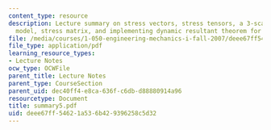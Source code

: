 ```yaml
---
content_type: resource
description: Lecture summary on stress vectors, stress tensors, a 3-scale continuum
  model, stress matrix, and implementing dynamic resultant theorem for REV.
file: /media/courses/1-050-engineering-mechanics-i-fall-2007/deee67ff54621a536b429396258c5d32_summary5.pdf
file_type: application/pdf
learning_resource_types:
- Lecture Notes
ocw_type: OCWFile
parent_title: Lecture Notes
parent_type: CourseSection
parent_uid: dec40ff4-e8ca-636f-c6db-d88880914a96
resourcetype: Document
title: summary5.pdf
uid: deee67ff-5462-1a53-6b42-9396258c5d32
---
```

